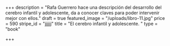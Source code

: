 +++
description = "Rafa Guerrero hace una descripción del desarrollo del cerebro infantil y adolescente, da a conocer claves para poder intervenir mejor con ellos."
draft = true
featured_image = "/uploads/libro-11.jpg"
price = 590
stripe_id = "jjjjjj"
title = "El cerebro  infantil y adolescente. "
type = "book"

+++
